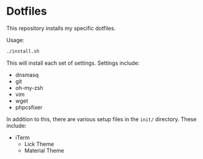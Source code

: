 # Dotfiles
This repository installs my specific dotfiles.

Usage:

```bash
./install.sh
```

This will install each set of settings. Settings include:

- dnsmasq
- git
- oh-my-zsh
- vim
- wget
- phpcsfixer

In addition to this, there are various setup files in the `init/` directory. These include:

- iTerm
    - Lick Theme
    - Material Theme

